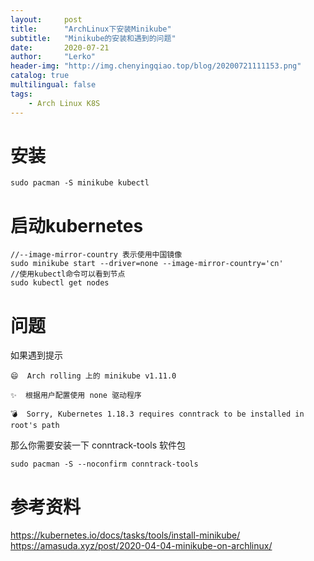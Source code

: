 ```yaml
---
layout:     post
title:      "ArchLinux下安装Minikube"
subtitle:   "Minikube的安装和遇到的问题"
date:       2020-07-21
author:     "Lerko"
header-img: "http://img.chenyingqiao.top/blog/20200721111153.png"
catalog: true
multilingual: false
tags:
    - Arch Linux K8S
---
```



# 安装

```sheel
sudo pacman -S minikube kubectl
```

# 启动kubernetes

```shell
//--image-mirror-country 表示使用中国镜像
sudo minikube start --driver=none --image-mirror-country='cn'
//使用kubectl命令可以看到节点
sudo kubectl get nodes
```

# 问题

如果遇到提示

    😄  Arch rolling 上的 minikube v1.11.0

    ✨  根据用户配置使用 none 驱动程序

    💣  Sorry, Kubernetes 1.18.3 requires conntrack to be installed in root's path

那么你需要安装一下 conntrack-tools 软件包

```shell
sudo pacman -S --noconfirm conntrack-tools
```


# 参考资料

https://kubernetes.io/docs/tasks/tools/install-minikube/
https://amasuda.xyz/post/2020-04-04-minikube-on-archlinux/
